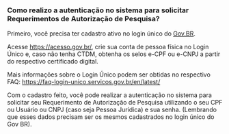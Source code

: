 <h3 id="como-realizo-a-autenticação-no-sistema-para-solicitar-requerimentos-de-autorização-de-pesquisa">Como realizo a autenticação no sistema para solicitar Requerimentos de Autorização de Pesquisa?</h3>
<p>Primeiro, você precisa ter cadastro ativo no login único do <a href="http://Gov.BR">Gov.BR</a>.</p>
<p>Acesse <a href="https://acesso.gov.br/">https://acesso.gov.br/</a>, crie sua conta de pessoa física no Login Único e, caso não tenha CTDM, obtenha os selos e-CPF ou e-CNPJ a partir do respectivo certificado digital.</p>
<p>Mais informações sobre o Login Único podem ser obtidas no respectivo FAQ: <a href="https://faq-login-unico.servicos.gov.br/en/latest/">https://faq-login-unico.servicos.gov.br/en/latest/</a></p>
<p>Com o cadastro feito, você pode realizar a autenticação no sistema para solicitar seu Requerimento de Autorização de Pesquisa utilizando o seu CPF ou Usuário ou CNPJ (caso seja Pessoa Jurídica) e sua senha. (Lembrando que esses dados precisam ser os mesmos cadastrados no login único do Gov BR).</p>

